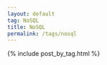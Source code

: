```yaml
---
layout: default
tag: NoSQL
title: NoSQL
permalink: /tags/nosql
---
```


{% include post_by_tag.html %}